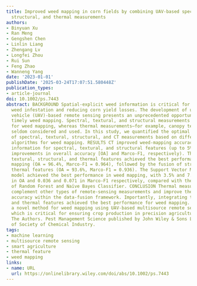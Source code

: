 ```yaml
---
title: Improved weed mapping in corn fields by combining UAV-based spectral, textural,
  structural, and thermal measurements
authors:
- Binyuan Xu
- Ran Meng
- Gengshen Chen
- Linlin Liang
- Zhengang Lv
- Longfei Zhou
- Rui Sun
- Feng Zhao
- Wanneng Yang
date: '2023-01-01'
publishDate: '2025-03-24T17:07:51.580448Z'
publication_types:
- article-journal
doi: 10.1002/ps.7443
abstract: BACKGROUND Spatial-explicit weed information is critical for controlling
  weed infestation and reducing corn yield losses. The development of unmanned aerial
  vehicle (UAV)-based remote sensing presents an unprecedented opportunity for efficient,
  timely weed mapping. Spectral, textural, and structural measurements have been used
  for weed mapping, whereas thermal measurements—for example, canopy temperature (CT)—were
  seldom considered and used. In this study, we quantified the optimal combination
  of spectral, textural, structural, and CT measurements based on different machine-learning
  algorithms for weed mapping. RESULTS CT improved weed-mapping accuracies as complementary
  information for spectral, textural, and structural features (up to 5% and 0.051
  improvements in overall accuracy [OA] and Marco-F1, respectively). The fusion of
  textural, structural, and thermal features achieved the best performance in weed
  mapping (OA = 96.4%, Marco-F1 = 0.964), followed by the fusion of structural and
  thermal features (OA = 93.6%, Marco-F1 = 0.936). The Support Vector Machine-based
  model achieved the best performance in weed mapping, with 3.5% and 7.1% improvements
  in OA and 0.036 and 0.071 in Marco-F1 respectively, compared with the best models
  of Random Forest and Naïve Bayes Classifier. CONCLUSION Thermal measurement can
  complement other types of remote-sensing measurements and improve the weed-mapping
  accuracy within the data-fusion framework. Importantly, integrating textural, structural,
  and thermal features achieved the best performance for weed mapping. Our study provides
  a novel method for weed mapping using UAV-based multisource remote sensing measurements,
  which is critical for ensuring crop production in precision agriculture. © 2023
  The Authors. Pest Management Science published by John Wiley & Sons Ltd on behalf
  of Society of Chemical Industry.
tags:
- machine learning
- multisource remote sensing
- smart agriculture
- thermal feature
- weed mapping
links:
- name: URL
  url: https://onlinelibrary.wiley.com/doi/abs/10.1002/ps.7443
---
```

